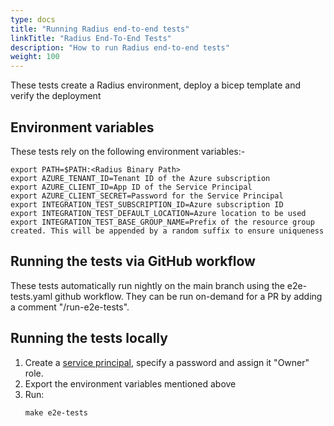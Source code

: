 ```yaml
---
type: docs
title: "Running Radius end-to-end tests"
linkTitle: "Radius End-To-End Tests"
description: "How to run Radius end-to-end tests"
weight: 100
---
```



These tests create a Radius environment, deploy a bicep template and verify the deployment


## Environment variables

These tests rely on the following environment variables:-

```
export PATH=$PATH:<Radius Binary Path>
export AZURE_TENANT_ID=Tenant ID of the Azure subscription
export AZURE_CLIENT_ID=App ID of the Service Principal
export AZURE_CLIENT_SECRET=Password for the Service Principal
export INTEGRATION_TEST_SUBSCRIPTION_ID=Azure subscription ID
export INTEGRATION_TEST_DEFAULT_LOCATION=Azure location to be used
export INTEGRATION_TEST_BASE_GROUP_NAME=Prefix of the resource group created. This will be appended by a random suffix to ensure uniqueness
```


## Running the tests via GitHub workflow

These tests automatically run nightly on the main branch using the e2e-tests.yaml github workflow. They can be run on-demand for a PR by adding a comment "/run-e2e-tests".


## Running the tests locally

1. Create a [service principal](https://docs.microsoft.com/en-us/azure/active-directory/develop/howto-create-service-principal-portal), specify a password and assign it "Owner" role.
2. Export the environment variables mentioned above
3. Run:
    ```
    make e2e-tests
    ```
